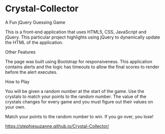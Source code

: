# Crystal-Collector
A Fun jQuery Guessing Game

This is a front-end application that uses HTML5, CSS, JavaScript and jQuery. This particular project highlights using jQuery to dynamically update the HTML of the application.

Other Features

The page was built using Bootstrap for responsiveness. This application contains alerts and the logic has timeouts to allow the final scores to render before the alert executes.

How to Play

You will be given a random number at the start of the game. Use the crystals to match your points to the random number. The value of the crystals changes for every game and you must figure out their values on your own.

Match your points to the random number to win. If you go over, you lose!

https://stephiesuzanne.github.io/Crystal-Collector/

